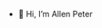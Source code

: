 - 👋 Hi, I’m Allen Peter

<!---
AllenPeter25/AllenPeter25 is a ✨ special ✨ repository because its `README.md` (this file) appears on your GitHub profile.
You can click the Preview link to take a look at your changes.
--->
